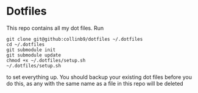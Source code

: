 # Dotfiles
This repo contains all my dot files. Run 
```
git clone git@github:collinb9/dotfiles ~/.dotfiles
cd ~/.dotfiles
git submodule init
git submodule update
chmod +x ~/.dotfiles/setup.sh
~/.dotfiles/setup.sh
```
to set everything up. You should backup your existing dot files before you do this, as any with the same name as a file in this repo will be deleted
